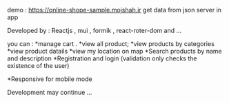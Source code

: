 demo : https://online-shope-sample.mojshah.ir
get data from json server in app

Developed by : Reactjs , mui , formik , react-roter-dom and ...

you can  : 
*manage cart .
*view all product;
*view products by categories
*view product datails
*view my location on map
*Search products by name and description
*Registration and login (validation only checks the existence of the user)

*Responsive for mobile mode



Development may continue ...
